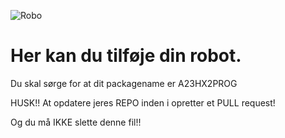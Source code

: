 


![Robo](https://robocode.sourceforge.io/gfx/robocode_logo_tanks.png)



# Her kan du tilføje din robot.

Du skal sørge for at dit packagename er A23HX2PROG

HUSK!! At opdatere jeres REPO inden i opretter et PULL request!

Og du må IKKE slette denne fil!!

